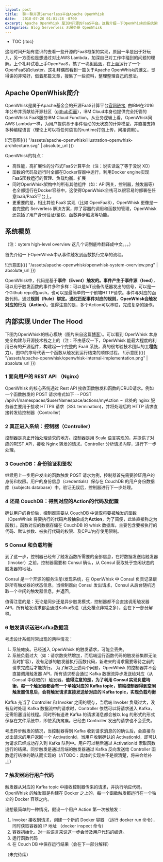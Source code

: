 ```yaml
---
layout: post
title:  聊一聊开源Serverless平台Apache OpenWhisk
date:   2018-07-20 01:01:28 -0700
excerpt: Apache OpenWhisk 是IBM开源的FaaS平台。这篇介绍一下OpenWhisk的系统架构，也梳理一下自己对OpenWhisk的理解。
categories: Blog Serverless 无服务器 OpenWhisk
---
```


* TOC
{:toc}

这段时间开始有意识的去看一些开源的FaaS框架的实现，原因一半是出于好玩儿，另一方面也是想通过对比AWS Lambda，加深自己对工作中碰到的问题的理解。上个礼拜试着上手OpenFaaS，搞了一块[树莓派](https://www.weibo.com/2663109067/GpS6o8haD)，在上面运行了一个OpenFaaS的cluster。这礼拜偶然看到一篇关于Apache OpenWhisk的[博文](https://medium.com/openwhisk/uncovering-the-magic-how-serverless-platforms-really-work-3cb127b05f71)，觉得讲的非常好，借着那篇文章，搜集了一些资料，整理整理自己的想法。

## Apache OpenWhisk简介
OpenWhisk是属于Apache基金会的开源FaaS计算平台[官网链接](https://openwhisk.apache.org/), 由IBM在2016年公布并贡献给开源社区（[github页面](https://github.com/apache/incubator-openwhisk)），IBM Cloud本身也提供完全托管的OpenWhisk FaaS服务IBM Cloud Function。从业务逻辑上看，OpenWhisk同AWS Lambda一样，为用户提供基于事件驱动的无状态的计算模型，并直接支持多种编程语言（理论上可以将任何语言的runtime打包上传，间接调用）。

![示意图]({{ "/assets/apache-openwhisk/illustration-openwhisk-architecture.svg" | absolute_url }})

OpenWhisk的特点：
- 高性能，高扩展性的分布式FaaS计算平台（注：说实话说了等于没说 XD）
- 函数的代码及运行时全部在Docker容器中运行，利用Docker engine实现FaaS函数运行的管理、负载均衡、扩展
- 同时OpenWhisk架构中的所有其他组件（如：API网关，控制器，触发器等）也全部运行在Docker容器中。这使得OpenWhisk全栈可以很容易的部署在任意IaaS/PaaS平台上。
- 更重要的是，相比其他 FaaS 实现（比如 OpenFaaS），OpenWhisk 更像是一套完整的 Serverless 解决方案，除了容器的调用和函数的管理，OpenWhisk 还包括了用户身份验证/鉴权、函数异步触发等功能。

## 系统概览 
（注：sytem high-level overview 这几个词到底咋翻译成中文。。。）

首先介绍一下OpenWhisk中从事件触发到函数执行完毕的流程。

![示意图]({{ "/assets/apache-openwhisk/openwhisk-system-overview.png" | absolute_url }})

OpenWhisk中，代码是基于**事件（Event）**触发的。事件产生于**事件源（feed）**，可以用于触发函数的事件多种多样：可以是IoT设备传感器发出的信号，可以是一个Github repo的push，也可以是最简单的一个前端HTTP请求。事件与对应的函数代码，通过**规则（Rule）**绑定。通过匹配事件对应的规则，OpenWhisk会触发对应的**行为（Action）**。值得注意的是，多个Action可以串联，完成复杂的操作。

## 内部实现 Under The Hood

下图为OpenWhisk的核心模块（图片来自这篇[博客](https://medium.com/openwhisk/uncovering-the-magic-how-serverless-platforms-really-work-3cb127b05f71)）。可以看到 OpenWhisk 本身完全构建与开源技术栈之上的（注：不由感叹一下，OpenWhisk 能最大程度的利用已有的开源组件，构建起一个完整的 FaaS 系统，真的很考验技术团队的**工程能力**）。图中的序号代表一个函数从触发到运行结束的顺序过程。
![示意图]({{ "/assets/apache-openwhisk/openwhisk-internal-implementation.png" | absolute_url }})

### 1 面向用户的 REST API （Nginx)
OpenWhisk 的核心系统通过 Rest API 接收函数触发和函数的CRUD请求。例如一个函数触发的 POST 请求格式如下
···
POST /api/v1/namespaces/$userNamespace/actions/myAction
···
此处的 nginx 服务器主要用于接收 HTTPS 请求（SSL termination)，并将处理后的 HTTP 请求直接转发给控制器（Controller）

### 2 真正进入系统：控制器（Controller）
控制器是真正开始处理请求的地方。控制器是用 Scala 语言实现的，并提供了对应的REST API，接收 Nginx 转发的请求。Controller 分析请求内容，进行下一步处理。

### 3 CouchDB：身份验证和鉴权
继续用上一步用户发出的函数触发 POST 请求为例，控制器首先需要验证用户的身份和权限。用户的身份信息（credentials）保存在 CouchDB 的用户身份数据库（subjects database）中。验证无误后，控制器进行下一步处理。

### 4 还是 CouchDB：得到对应的Action的代码及配置
确认用户的身份后，控制器需要从 CouchDB 中读取将要被触发的函数（OpenWhisk 将要执行的代码片段抽象成为**Action**，为了简便，此处直接称之为函数）。函数对应的数据存储在 CouchDB 的 whisk 数据库，主要包含要被执行的代码、默认参数、被执行代码的权限、及CPU/内存使用限制。

### 5 Consul 和负载均衡 
到了这一步，控制器已经有了触发函数所需要的全部信息，在将数据发送给触发器（Invoker）之前，控制器需要和 Consul 确认，从 Consul 获取处于空闲状态的触发器的地址。

Consul 是一个开源的服务注册/发现系统，在 OpenWhisk 中 Consul 负责记录跟踪所有触发器的状态信息。当控制器向 Consul 发出请求，Consul 从后台随机选取一个空闲的触发器信息，并返回。

值得注意的是：无论是同步还是异步触发模式，控制器都不会直接调用触发器API，所有触发请求都会通过Kafka传递（此处槽点非常之多），会在下一部分解释。

### 6 触发请求送进Kafka数据流

考虑设计系统时常出现的两种情况：
1. 系统瘫痪。已经送入 OpenWhisk 的触发请求，可能会丢失。
2. 系统负载过大（如：请求数突然增加，而后端运行函数代码的触发器集群无法及时扩容），没有足够的触发器执行函数代码，新进来的请求需要等待之前的请求完成后才能执行。
为了解决上述两个问题，OpenWhisk 的控制器并不会直接调用触发器 API，所有请求都会通过 Kafka 数据流异步发送给对应（从 Consul 中获取的）触发器。**值得注意的是，为了利用 Consul 实现负载均衡，每一个触发器都会有一个单独对应的 Kafka topic，前端控制器得到空闲触发器信息后，会将触发请求直接发送给对应的 Kafka topic，实现负载均衡**

Kafka 充当了 Controller 和 Invoker 之间的缓存，当后端 Invoker 负载过大，没有及时处理 Kafka 数据流中的请求时，Controller 依然可以将请求送入 Kafka，无需阻塞当前线程。同时所有送进 Kafka 的请求消息都会被以 log 的形式的形式保存在文件系统中，即使系统瘫痪，已经由 Controller 发出的请求也不会丢失。

考虑异步触发的情况，当控制器得到 Kafka 收到请求消息的的确认后，会直接向发出请求的用户返回一个 ActivationId，当用户收到确认的 ActivationId，即可认为请求已经成功存入到 Kafka 队列中。用户可以稍后通过 ActivationId 索取函数运行的结果。同步触发是通过后端的触发器通过 Kafka 反向发送给 Controller 函数运行结束的确认而实现的（//TODO：具体的实现并不是很清楚，将来会给补上）

### 7 触发器运行用户代码
触发器从对应的 Kafka topic 中接收控制器传来的请求，并执行响应代码。OpenWhisk 的触发器是构建在 Docker 之上的，每一个函数触发都运行在一个独立的 Docker 容器之内。

设想最简单的一种情况，假设一个用户 Action 第一次被触发：
1. Invoker 接收到请求，创建一个新的 Docker 容器 （运行 docker run 命令），同时获取容器的 IP 地址 （docker inspect 命令）
2. 容器初始化。对一些语言来说这一步会涉及用户代码的编译。
3. 运行函数代码
4. 在 Couch DB 中保存运行结果（会在下一部分解释）

（未完待续）
